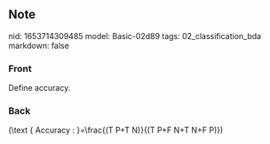 ## Note
nid: 1653714309485
model: Basic-02d89
tags: 02_classification_bda
markdown: false

### Front
Define accuracy.

### Back
\(\text { Accuracy : }=\frac{(T P+T N)}{(T P+F N+T N+F P)}\)
